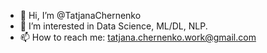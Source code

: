 - 👋 Hi, I’m @TatjanaChernenko
- 👀 I’m interested in Data Science, ML/DL, NLP.
- 📫 How to reach me: tatjana.chernenko.work@gmail.com
